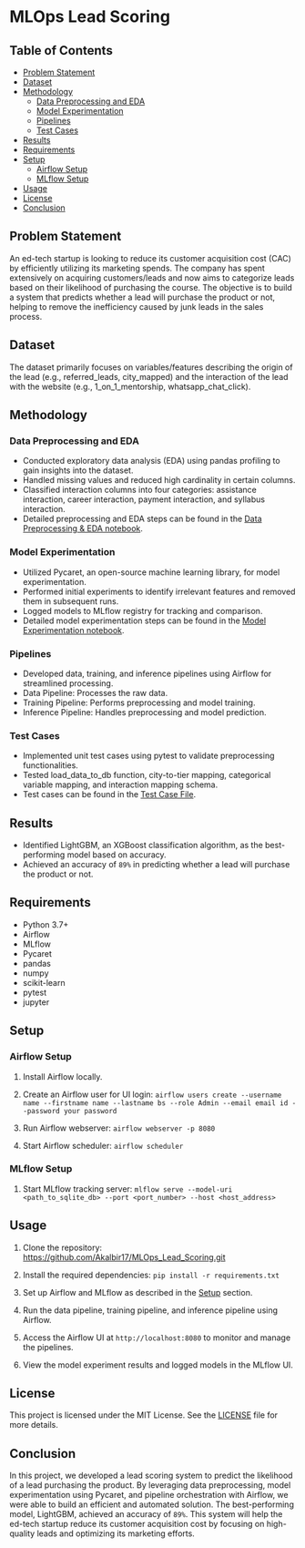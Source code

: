 # MLOps Lead Scoring 

## Table of Contents
- [Problem Statement](#problem-statement)
- [Dataset](#dataset)
- [Methodology](#methodology)
  - [Data Preprocessing and EDA](#data-preprocessing-and-eda)
  - [Model Experimentation](#model-experimentation)
  - [Pipelines](#pipelines)
  - [Test Cases](#test-cases)
- [Results](#results)
- [Requirements](#requirements)
- [Setup](#setup)
  - [Airflow Setup](#airflow-setup)
  - [MLflow Setup](#mlflow-setup)
- [Usage](#usage)
- [License](#license)
- [Conclusion](#conclusion)

## Problem Statement
An ed-tech startup is looking to reduce its customer acquisition cost (CAC) by efficiently utilizing its marketing spends. The company has spent extensively on acquiring customers/leads and now aims to categorize leads based on their likelihood of purchasing the course. The objective is to build a system that predicts whether a lead will purchase the product or not, helping to remove the inefficiency caused by junk leads in the sales process.

## Dataset
The dataset primarily focuses on variables/features describing the origin of the lead (e.g., referred_leads, city_mapped) and the interaction of the lead with the website (e.g., 1_on_1_mentorship, whatsapp_chat_click).

## Methodology

### Data Preprocessing and EDA
- Conducted exploratory data analysis (EDA) using pandas profiling to gain insights into the dataset.
- Handled missing values and reduced high cardinality in certain columns.
- Classified interaction columns into four categories: assistance interaction, career interaction, payment interaction, and syllabus interaction.
- Detailed preprocessing and EDA steps can be found in the [Data Preprocessing & EDA notebook](https://github.com/Akalbir17/MLOps/blob/main/Lead_Scoring_Data_Pipeline/data_cleaning_template.ipynb).

### Model Experimentation
- Utilized Pycaret, an open-source machine learning library, for model experimentation.
- Performed initial experiments to identify irrelevant features and removed them in subsequent runs.
- Logged models to MLflow registry for tracking and comparison.
- Detailed model experimentation steps can be found in the [Model Experimentation notebook](https://github.com/Akalbir17/MLOps/blob/main/Notebooks/lead_scoring_model_experimentation.ipynb).

### Pipelines
- Developed data, training, and inference pipelines using Airflow for streamlined processing.
- Data Pipeline: Processes the raw data.
- Training Pipeline: Performs preprocessing and model training.
- Inference Pipeline: Handles preprocessing and model prediction.

### Test Cases
- Implemented unit test cases using pytest to validate preprocessing functionalities.
- Tested load_data_to_db function, city-to-tier mapping, categorical variable mapping, and interaction mapping schema.
- Test cases can be found in the [Test Case File](https://github.com/Akalbir17/MLOps/tree/main/Unit_Test).

## Results
- Identified LightGBM, an XGBoost classification algorithm, as the best-performing model based on accuracy.
- Achieved an accuracy of `89%` in predicting whether a lead will purchase the product or not.

## Requirements
- Python 3.7+
- Airflow
- MLflow
- Pycaret
- pandas
- numpy
- scikit-learn
- pytest
- jupyter

## Setup

### Airflow Setup
1. Install Airflow locally.
   
2. Create an Airflow user for UI login:
   `airflow users create
--username name
--firstname name
--lastname bs
--role Admin
--email email id
--password your password `

3. Run Airflow webserver: `airflow webserver -p 8080`

4. Start Airflow scheduler: `airflow scheduler`

### MLflow Setup
1. Start MLflow tracking server: `mlflow serve --model-uri <path_to_sqlite_db> --port <port_number> --host <host_address>`


## Usage
1. Clone the repository: https://github.com/Akalbir17/MLOps_Lead_Scoring.git

2. Install the required dependencies: `pip install -r requirements.txt`

3. Set up Airflow and MLflow as described in the [Setup](#setup) section.

4. Run the data pipeline, training pipeline, and inference pipeline using Airflow.

5. Access the Airflow UI at `http://localhost:8080` to monitor and manage the pipelines.

6. View the model experiment results and logged models in the MLflow UI.

## License
This project is licensed under the MIT License. See the [LICENSE](LICENSE) file for more details.

## Conclusion
In this project, we developed a lead scoring system to predict the likelihood of a lead purchasing the product. By leveraging data preprocessing, model experimentation using Pycaret, and pipeline orchestration with Airflow, we were able to build an efficient and automated solution. The best-performing model, LightGBM, achieved an accuracy of `89%`. This system will help the ed-tech startup reduce its customer acquisition cost by focusing on high-quality leads and optimizing its marketing efforts.

